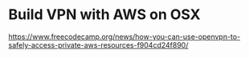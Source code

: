 # Build VPN with AWS on OSX
https://www.freecodecamp.org/news/how-you-can-use-openvpn-to-safely-access-private-aws-resources-f904cd24f890/
